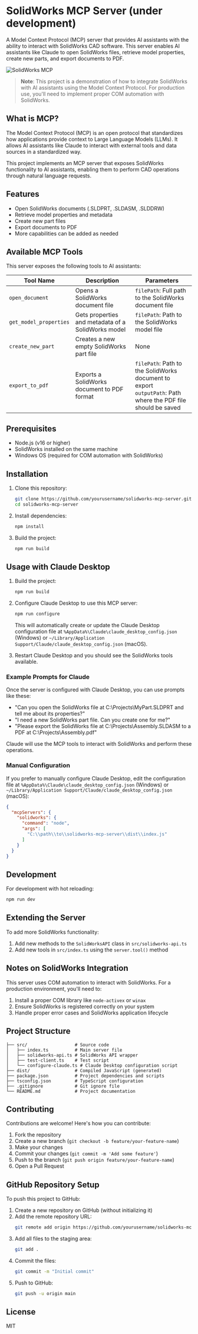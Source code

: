 # SolidWorks MCP Server (under development)

A Model Context Protocol (MCP) server that provides AI assistants with the ability to interact with SolidWorks CAD software. This server enables AI assistants like Claude to open SolidWorks files, retrieve model properties, create new parts, and export documents to PDF.

![SolidWorks MCP](https://raw.githubusercontent.com/modelcontextprotocol/modelcontextprotocol/main/assets/mcp-logo.png)

> **Note**: This project is a demonstration of how to integrate SolidWorks with AI assistants using the Model Context Protocol. For production use, you'll need to implement proper COM automation with SolidWorks.

## What is MCP?

The Model Context Protocol (MCP) is an open protocol that standardizes how applications provide context to Large Language Models (LLMs). It allows AI assistants like Claude to interact with external tools and data sources in a standardized way.

This project implements an MCP server that exposes SolidWorks functionality to AI assistants, enabling them to perform CAD operations through natural language requests.

## Features

- Open SolidWorks documents (.SLDPRT, .SLDASM, .SLDDRW)
- Retrieve model properties and metadata
- Create new part files
- Export documents to PDF
- More capabilities can be added as needed

## Available MCP Tools

This server exposes the following tools to AI assistants:

| Tool Name | Description | Parameters |
|-----------|-------------|------------|
| `open_document` | Opens a SolidWorks document file | `filePath`: Full path to the SolidWorks document file |
| `get_model_properties` | Gets properties and metadata of a SolidWorks model | `filePath`: Path to the SolidWorks model file |
| `create_new_part` | Creates a new empty SolidWorks part file | None |
| `export_to_pdf` | Exports a SolidWorks document to PDF format | `filePath`: Path to the SolidWorks document to export<br>`outputPath`: Path where the PDF file should be saved |

## Prerequisites

- Node.js (v16 or higher)
- SolidWorks installed on the same machine
- Windows OS (required for COM automation with SolidWorks)

## Installation

1. Clone this repository:
   ```bash
   git clone https://github.com/yourusername/solidworks-mcp-server.git
   cd solidworks-mcp-server
   ```

2. Install dependencies:
   ```bash
   npm install
   ```

3. Build the project:
   ```bash
   npm run build
   ```

## Usage with Claude Desktop

1. Build the project:
   ```bash
   npm run build
   ```

2. Configure Claude Desktop to use this MCP server:
   ```bash
   npm run configure
   ```
   This will automatically create or update the Claude Desktop configuration file at `%AppData%\Claude\claude_desktop_config.json` (Windows) or `~/Library/Application Support/Claude/claude_desktop_config.json` (macOS).

3. Restart Claude Desktop and you should see the SolidWorks tools available.

### Example Prompts for Claude

Once the server is configured with Claude Desktop, you can use prompts like these:

- "Can you open the SolidWorks file at C:\Projects\MyPart.SLDPRT and tell me about its properties?"
- "I need a new SolidWorks part file. Can you create one for me?"
- "Please export the SolidWorks file at C:\Projects\Assembly.SLDASM to a PDF at C:\Projects\Assembly.pdf"

Claude will use the MCP tools to interact with SolidWorks and perform these operations.

### Manual Configuration

If you prefer to manually configure Claude Desktop, edit the configuration file at `%AppData%\Claude\claude_desktop_config.json` (Windows) or `~/Library/Application Support/Claude/claude_desktop_config.json` (macOS):

```json
{
  "mcpServers": {
    "solidworks": {
      "command": "node",
      "args": [
        "C:\\path\\to\\solidworks-mcp-server\\dist\\index.js"
      ]
    }
  }
}
```

## Development

For development with hot reloading:
```bash
npm run dev
```

## Extending the Server

To add more SolidWorks functionality:

1. Add new methods to the `SolidWorksAPI` class in `src/solidworks-api.ts`
2. Add new tools in `src/index.ts` using the `server.tool()` method

## Notes on SolidWorks Integration

This server uses COM automation to interact with SolidWorks. For a production environment, you'll need to:

1. Install a proper COM library like `node-activex` or `winax`
2. Ensure SolidWorks is registered correctly on your system
3. Handle proper error cases and SolidWorks application lifecycle

## Project Structure

```
├── src/                  # Source code
│   ├── index.ts          # Main server file
│   ├── solidworks-api.ts # SolidWorks API wrapper
│   ├── test-client.ts    # Test script
│   └── configure-claude.ts # Claude Desktop configuration script
├── dist/                 # Compiled JavaScript (generated)
├── package.json          # Project dependencies and scripts
├── tsconfig.json         # TypeScript configuration
├── .gitignore            # Git ignore file
└── README.md             # Project documentation
```

## Contributing

Contributions are welcome! Here's how you can contribute:

1. Fork the repository
2. Create a new branch (`git checkout -b feature/your-feature-name`)
3. Make your changes
4. Commit your changes (`git commit -m 'Add some feature'`)
5. Push to the branch (`git push origin feature/your-feature-name`)
6. Open a Pull Request

## GitHub Repository Setup

To push this project to GitHub:

1. Create a new repository on GitHub (without initializing it)
2. Add the remote repository URL:
   ```bash
   git remote add origin https://github.com/yourusername/solidworks-mcp-server.git
   ```
3. Add all files to the staging area:
   ```bash
   git add .
   ```
4. Commit the files:
   ```bash
   git commit -m "Initial commit"
   ```
5. Push to GitHub:
   ```bash
   git push -u origin main
   ```

## License

MIT
